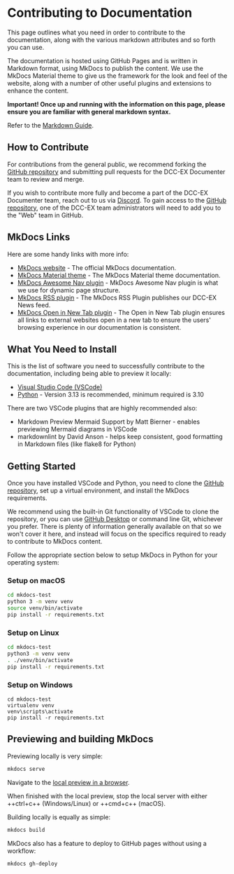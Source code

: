 # Contributing to Documentation

This page outlines what you need in order to contribute to the documentation, along with the various markdown attributes and so forth you can use.

The documentation is hosted using GitHub Pages and is written in Markdown format, using MkDocs to publish the content. We use the MkDocs Material theme to give us the framework for the look and feel of the website, along with a number of other useful plugins and extensions to enhance the content.

**Important! Once up and running with the information on this page, please ensure you are familiar with general markdown syntax.**

Refer to the [Markdown Guide](https://www.markdownguide.org/).

## How to Contribute

For contributions from the general public, we recommend forking the [GitHub repository](https://github.com/DCC-EX/dcc-ex.github.io) and submitting pull requests for the DCC-EX Documenter team to review and merge.

If you wish to contribute more fully and become a part of the DCC-EX Documenter team, reach out to us via [Discord](https://discord.gg/y2sB4Fp). To gain access to the [GitHub repository](https://github.com/DCC-EX/dcc-ex.github.io), one of the DCC-EX team administrators will need to add you to the "Web" team in GitHub.

## MkDocs Links

Here are some handy links with more info:

- [MkDocs website](https://www.mkdocs.org/) - The official MkDocs documentation.
- [MkDocs Material theme](https://squidfunk.github.io/mkdocs-material/) - The MkDocs Material theme documentation.
- [MkDocs Awesome Nav plugin](https://lukasgeiter.github.io/mkdocs-awesome-nav/) - MkDocs Awesome Nav plugin is what we use for dynamic page structure.
- [MkDocs RSS plugin](https://guts.github.io/mkdocs-rss-plugin/) - The MkDocs RSS Plugin publishes our DCC-EX News feed.
- [MkDocs Open in New Tab plugin](https://github.com/JakubAndrysek/mkdocs-open-in-new-tab) - The Open in New Tab plugin ensures all links to external websites open in a new tab to ensure the users' browsing experience in our documentation is consistent.

## What You Need to Install

This is the list of software you need to successfully contribute to the documentation, including being able to preview it locally:

- [Visual Studio Code (VSCode)](https://code.visualstudio.com/)
- [Python](https://www.python.org/) - Version 3.13 is recommended, minimum required is 3.10

There are two VSCode plugins that are highly recommended also:

- Markdown Preview Mermaid Support by Matt Bierner - enables previewing Mermaid diagrams in VSCode
- markdownlint by David Anson - helps keep consistent, good formatting in Markdown files (like flake8 for Python)

## Getting Started

Once you have installed VSCode and Python, you need to clone the [GitHub repository](https://github.com/DCC-EX/dcc-ex.github.io), set up a virtual environment, and install the MkDocs requirements.

We recommend using the built-in Git functionality of VSCode to clone the repository, or you can use [GitHub Desktop](https://github.com/apps/desktop) or command line Git, whichever you prefer. There is plenty of information generally available on that so we won't cover it here, and instead will focus on the specifics required to ready to contribute to MkDocs content.

Follow the appropriate section below to setup MkDocs in Python for your operating system:

### Setup on macOS

```bash
cd mkdocs-test
python 3 -m venv venv
source venv/bin/activate
pip install -r requirements.txt
```

### Setup on Linux

``` bash
cd mkdocs-test
python3 -m venv venv
. ./venv/bin/activate
pip install -r requirements.txt
```

### Setup on Windows

```console
cd mkdocs-test
virtualenv venv
venv\scripts\activate
pip install -r requirements.txt
```

## Previewing and building MkDocs

Previewing locally is very simple:

```bash
mkdocs serve
```

Navigate to the [local preview in a browser](http://localhost:8000/mkdocs-test/).

When finished with the local preview, stop the local server with either ++ctrl+c++ (Windows/Linux) or ++cmd+c++ (macOS).

Building locally is equally as simple:

```bash
mkdocs build
```

MkDocs also has a feature to deploy to GitHub pages without using a workflow:

```bash
mkdocs gh-deploy
```
